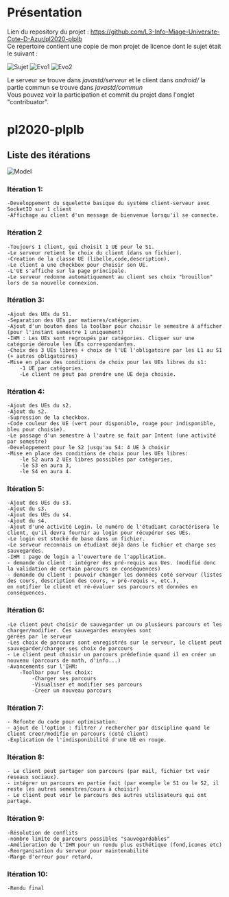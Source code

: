 # Présentation

Lien du repository du projet : https://github.com/L3-Info-Miage-Universite-Cote-D-Azur/pl2020-plplb  
Ce répertoire contient une copie de mon projet de licence dont le sujet était le suivant : 

![Sujet](https://github.com/Mentra20/Projet-de-licence-L3-S6/blob/master/sujet.png)
![Evo1](https://github.com/Mentra20/Projet-de-licence-L3-S6/blob/master/Evolution1.png)
![Evo2](https://github.com/Mentra20/Projet-de-licence-L3-S6/blob/master/Evolution2.png)

Le serveur se trouve dans *javastd/serveur* et le client dans *android/* la partie commun se trouve dans *javastd/commun*  
Vous pouvez voir la participation et commit du projet dans l'onglet "contribuator". 




# pl2020-plplb

## Liste des itérations

![Model](https://github.com/L3-Info-Miage-Universite-Cote-D-Azur/pl2020-plplb/blob/master/documentation/ihm/modelisation.png)

### Itération 1:
	-Developpement du squelette basique du système client-serveur avec SocketIO sur 1 client
	-Affichage au client d'un message de bienvenue lorsqu'il se connecte. 

### Itération 2
	-Toujours 1 client, qui choisit 1 UE pour le S1.
	-Le serveur retient le choix du client (dans un fichier).
	-Creation de la classe UE (libelle,code,description). 
	-Le client a une checkbox pour choisir son UE.
	-L'UE s'affiche sur la page principale.
	-Le serveur redonne automatiquement au client ses choix "brouillon" lors de sa nouvelle connexion.

### Itération 3:
	-Ajout des UEs du S1.
	-Separation des UEs par matieres/catégories. 
	-Ajout d'un bouton dans la toolbar pour choisir le semestre à afficher (pour l'instant semestre 1 uniquement)
	-IHM : Les UEs sont regroupés par catégories. Cliquer sur une catégorie déroule les UEs correspondantes.
	-Choix des 3 UEs libres + choix de l'UE l'obligatoire par les L1 au S1 (+ autres obligatoires)
	-Mise en place des conditions de choix pour les UEs libres du s1:
		-1 UE par catégories.
		-Le client ne peut pas prendre une UE deja choisie.
	
### Itération 4:
	-Ajout des UEs du s2. 
	-Ajout du s2.
	-Supression de la checkbox.
	-Code couleur des UE (vert pour disponible, rouge pour indisponible, bleu pour choisie). 
	-Le passage d'un semestre à l'autre se fait par Intent (une activité par semestre)
	-Developpement pour le S2 jusqu'au S4: 4 UE à choisir
	-Mise en place des conditions de choix pour les UEs libres:
		-le S2 aura 2 UEs libres possibles par catégories, 
		-le S3 en aura 3,
		-le S4 en aura 4.

### Itération 5:
	-Ajout des UEs du s3.
	-Ajout du s3.
	-Ajout des UEs du s4.
	-Ajout du s4.
	-Ajout d'une activité Login. le numéro de l'étudiant caractérisera le client, qu'il devra fournir au login pour récupérer ses UEs.
	-Le login est stocké de base dans un fichier.
	-Le serveur reconnais un étudiant déjà dans le fichier et charge ses sauvegardes.
	-IHM : page de login a l'ouverture de l'application.
	- demande du client : intégrer des pré-requis aux Ues. (modifié donc la validation de certain parcours en conséquences)
	- demande du client : pouvoir changer les données coté serveur (listes des cours, description des cours, « pré-requis », etc.), 
	en notifier le client et ré-évaluer ses parcours et données en conséquences.
	

### Itération 6:
	-Le client peut choisir de sauvegarder un ou plusieurs parcours et les charger/modifier. Ces sauvegardes envoyées sont 
	gérées par le serveur
	-Les choix de parcours sont enregistrés sur le serveur, le client peut sauvegarder/charger ses choix de parcours
	- Le client peut choisir un parcours prédefinie quand il en créer un nouveau (parcours de math, d'info...)
	-Avancements sur l'IHM:
		-Toolbar pour les choix:
			-Charger ses parcours
			-Visualiser et modifier ses parcours
			-Creer un nouveau parcours


### Itération 7:
	- Refonte du code pour optimisation.
	- ajout de l'option : filtrer / rechercher par discipline quand le client creer/modifie un parcours (coté client)
	-Explication de l'indisponibilité d'une UE en rouge. 
	

### Itération 8:
	- Le client peut partager son parcours (par mail, fichier txt voir reseaux sociaux).
	- intégrer un parcours en partie fait (par exemple le S1 ou le S2, il reste les autres semestres/cours à choisir)
	- Le client peut voir le parcours des autres utilisateurs qui ont partagé.

### Itération 9:
	-Résolution de conflits
	-nombre limite de parcours possibles "sauvegardables"
	-Amélioration de l'IHM pour un rendu plus esthétique (fond,icones etc)
	-Reorganisation du serveur pour maintenabilité
	-Marge d'erreur pour retard.

### Itération 10:
	-Rendu final
